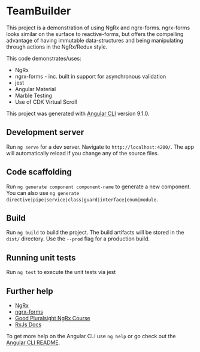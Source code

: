 # TeamBuilder

This project is a demonstration of using NgRx and ngrx-forms. ngrx-forms looks similar on the surface to reactive-forms, but offers the compelling advantage of having immutable data-structures and being manipulating through actions in the NgRx/Redux style.

This code demonstrates/uses:

- NgRx
- ngrx-forms - inc. built in support for asynchronous validation
- jest
- Angular Material
- Marble Testing
- Use of CDK Virtual Scroll

This project was generated with [Angular CLI](https://github.com/angular/angular-cli) version 9.1.0.

## Development server

Run `ng serve` for a dev server. Navigate to `http://localhost:4200/`. The app will automatically reload if you change any of the source files.

## Code scaffolding

Run `ng generate component component-name` to generate a new component. You can also use `ng generate directive|pipe|service|class|guard|interface|enum|module`.

## Build

Run `ng build` to build the project. The build artifacts will be stored in the `dist/` directory. Use the `--prod` flag for a production build.

## Running unit tests

Run `ng test` to execute the unit tests via jest

## Further help

- [NgRx](https://ngrx.io)
- [ngrx-forms](https://ngrx-forms.readthedocs.io/en/master/)
- [Good Pluralsight NgRx Course](https://app.pluralsight.com/library/courses/angular-ngrx-getting-started)
- [RxJs Docs](https://rxjs-dev.firebaseapp.com/guide/overview)

To get more help on the Angular CLI use `ng help` or go check out the [Angular CLI README](https://github.com/angular/angular-cli/blob/master/README.md).
